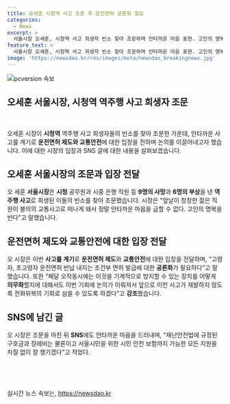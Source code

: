 ```yaml
---
title: 오세훈 시청역 사고 조문 후 운전면허 공론화 필요
categories:
  - News
excerpt: >
  서울시장 오세훈, 시청역 사고 희생자 빈소 찾아 조문하며 안타까운 마음 표현. 고인의 명복을 빌고, 고령자 운전면허에 대한 공론화 필요성 강조. 사회적 공론화를 통해 사고 최소화 방안 모색, 장례비 및 시민 안전 보험 등 서울시민 지원을 약속. 사고 원인 파악과 재발 방지를 위한 논의 촉구. SNS를 통해 안타까운 마음과 지원 의지 표명.
feature_text: >
  서울시장 오세훈, 시청역 사고 희생자 빈소 찾아 조문하며 안타까운 마음 표현. 고인의 명복을 빌고, 고령자 운전면허에 대한 공론화 필요성 강조. 사회적 공론화를 통해 사고 최소화 방안 모색, 장례비 및 시민 안전 보험 등 서울시민 지원을 약속. 사고 원인 파악과 재발 방지를 위한 논의 촉구. SNS를 통해 안타까운 마음과 지원 의지 표명.
image: 'https://newsdao.kr/res/images/meta/newsdao_breakingnews.jpg'
---
```


<p><img src="https://newsdao.kr/res/images/meta/newsdao_breakingnews.jpg" alt="pcversion 속보" /></p>

<h2 data-ke-size="size26"><b>오세훈</b> 서울시장, <b>시청역</b> 역주행 사고 희생자 조문</h2>

<p data-ke-size="size16">&nbsp;</p>

<p>오세훈 시장이 <b>시청역</b> 역주행 사고 희생자들의 빈소를 찾아 조문한 가운데, 안타까운 사고를 계기로 <b>운전면허 제도와 교통안전</b>에 대한 입장을 전하며 논의를 이끌어내고자 했습니다. 이에 대한 시장의 입장과 SNS 글에 대한 내용을 살펴보겠습니다.</p>

<h2 data-ke-size="size24">오세훈 서울시장의 조문과 입장 전달</h2>

<p data-ke-size="size16">오 세훈 <b>서울시장</b>은 <b>시청</b> 공무원과 시중 은행 직원 등 <b>9명의 사망</b>과 <b>6명의 부상</b>을 낸 <b>역주행 사고</b>로 희생된 이들의 빈소를 찾아 조문했습니다. 시장은 "앞날이 창창한 젊은 직원이 불의의 교통사고로 떠나게 돼서 정말 안타까운 마음을 금할 수 없다. 고인의 명복을 빈다"고 말했습니다.</p>

<h2 data-ke-size="size24">운전면허 제도와 교통안전에 대한 입장 전달</h2>

<p data-ke-size="size16">오 시장은 이번 <b>사고를 계기</b>로 <b>운전면허 제도</b>와 <b>교통안전</b>에 대한 입장을 전달하며, "고령자, 초고령자 운전면허 반납 내지는 조건부 면허 발급에 대한 <b>공론화</b>가 필요하다"고 말했습니다. 또한 "페달 오작동시에는 이것을 기계적으로 방지할 수 있는 장치를 어떻게 <b>의무화</b>할지에 대해서도 이번 기회에 논의가 이뤄져서 앞으로 이런 사고가 재발하지 않도록 전화위복의 기회로 삼을 수 있도록 하겠다"고 <b>강조</b>했습니다.</p>

<h2 data-ke-size="size24">SNS에 남긴 글</h2>

<p data-ke-size="size16">오 시장은 조문을 마친 뒤 <b>SNS</b>에도 안타까운 마음을 드러내며, "재난안전법에 규정된 구호금과 장례비는 물론이고 서울시민을 위한 시민 안전 보험까지 가능한 모든 지원을 차질 없이 잘 챙기겠다"고 적었다.</p>

<p data-ke-size="size16">&nbsp;</p>

<p data-ke-size="size16">&nbsp;</p>
실시간 뉴스 속보는, <a href="https://newsdao.kr" rel="dofollow">https://newsdao.kr</a>


